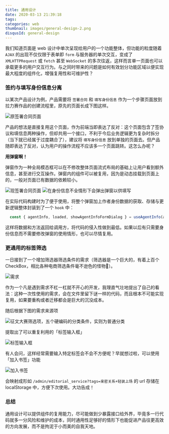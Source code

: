 ```yaml
---
title: 通用设计
date: 2020-03-13 21:39:18
tags:
categories: web
thumbnail: images/general-design-2.png
disqusId: general-design
---
```


我们知道页面是 web 设计中单次呈现给用户的一个功能整体，但功能的粒度随着 `AJAX` 的出现不仅仅限于表单即 `form` 与服务器的单次交互，变成了 `XMLHTTPRequest` 或 `fetch` 甚至 `WebSocket` 的多次往返，这样而言单一页面也可以承载更多的用户交互行为。与之同时带来的问题是如何有效划分功能区域以便实现最大程度的组件化，增强复用性和可维护性？

### 签约与填写身份信息分离

以某次产品设计为例，产品需要将 `签署合同` 和 `填写身份信息` 作为一个步骤页面放到拉力赛作品的创建流程里，原先的页面长成下图这样。

![原签署合同页面](/blog/images/general-design-3.png)

产品的想法是直接复用这个页面，作为前端当即表达了反对：这个页面包含了签协议和填信息两种操作，但却共用一个接口，不利于今后业务逻辑更为复杂时拆分（当下就已经属于过度耦合了），建议将 `填写身份信息` 放到单独的页面去。但产品随即表达了反对，认为用户的操作流程不应该多一个页面跳转。这怎么办呢？

**用弹窗啊！**

弹窗作为一种全局模态框可以在不修改整体页面流式布局的基础上让用户看到额外信息，甚至进行交互操作。弹窗内的组件可以被复用，因为是动态挂载到页面上的，一般对页面已有数据的依赖较小。

![现签署合同页面](/blog/images/general-design-1.png)
![在身份信息不全情形下会弹出弹窗以供填写](/blog/images/general-design-2.png)

在实际代码构建时为了便于使用，将整个弹窗加上作者身份数据的获取、存储与更新逻辑整体封装到了一个 `hook` 中：
```javascript
  const { agentInfo, loaded, showAgentInfoFormDialog } = useAgentInfo(agentId)
```
这样将数据和方法返回给调用方，将代码的侵入性做到最低。如果以后有只需要身份信息而不需要修改弹窗的使用情形，也可以尽情复用。

### 更通用的标签筛选

一日接到了一个增加筛选器筛选条件的需求（筛选器是一个巨大的，有着上百个 CheckBox，相比各种电商筛选条件毫不逊色的怪物👹）。

![需求](/blog/images/general-design-6.png)

作为一个凡是遇到需求不杠一杠就不开心的开发，我理直气壮地提出了自己的看法：这种一次性使用的需求，会在文件里留下谜一样的代码，而且根本不可能实现复用，如果要重构或者迁移都会是巨大的沉没成本。

随后根据下图的需求来源项

![征文大赛筛选项，五个硬编码的分类条件，实则为普通分类](/blog/images/general-design-4.png)

提取出了可以重复利用的「标签输入框」

![标签输入框](/blog/images/general-design-5.png)

有人会问，这样经常需要输入特定标签会不会不方便呢？早就想过啦，可以使用「加入书签」功能

![加入书签](/blog/images/general-design-7.png)

会映射成形如 `/admin/editorial_service?tags=亲密关系+轻装上场` 的 url 存储在 localStorage 中，方便下次使用。大功告成！

### 总结

通用设计可以提供组件的复用能力，尽可能做到少暴露接口给外界，毕竟多一行代码就多一分风险和维护的成本，同时通用性足够好的情形下也能促进产品往更高效的方向发展，而不是拘泥于小而美的自我天地。